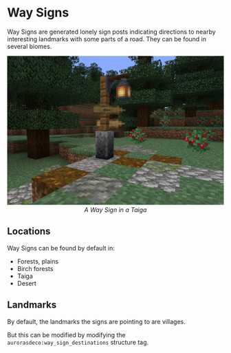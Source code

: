 # Way Signs

<!--description:Be guided by way signs to interesting landmarks in your world.-->
<!--thumbnail:images/features/way_sign_taiga.png-->

Way Signs are generated lonely sign posts indicating directions to nearby interesting landmarks with some parts of a road.
They can be found in several biomes.

![Spruce Fallen Tree](../../../images/worldgen/features/way_sign_taiga.png)
*<span style="text-align: center; display: block">A Way Sign in a Taiga</span>*

## Locations

Way Signs can be found by default in:

- Forests, plains
- Birch forests
- Taiga
- Desert

## Landmarks

By default, the landmarks the signs are pointing to are villages.

But this can be modified by modifying the `aurorasdeco:way_sign_destinations` structure tag.

